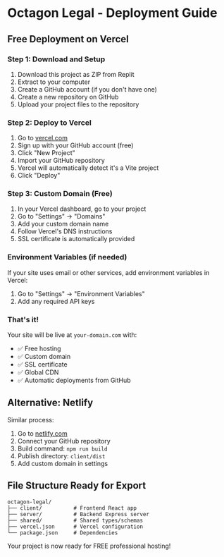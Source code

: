 # Octagon Legal - Deployment Guide

## Free Deployment on Vercel

### Step 1: Download and Setup
1. Download this project as ZIP from Replit
2. Extract to your computer
3. Create a GitHub account (if you don't have one)
4. Create a new repository on GitHub
5. Upload your project files to the repository

### Step 2: Deploy to Vercel
1. Go to [vercel.com](https://vercel.com)
2. Sign up with your GitHub account (free)
3. Click "New Project"
4. Import your GitHub repository
5. Vercel will automatically detect it's a Vite project
6. Click "Deploy"

### Step 3: Custom Domain (Free)
1. In your Vercel dashboard, go to your project
2. Go to "Settings" → "Domains"
3. Add your custom domain name
4. Follow Vercel's DNS instructions
5. SSL certificate is automatically provided

### Environment Variables (if needed)
If your site uses email or other services, add environment variables in Vercel:
1. Go to "Settings" → "Environment Variables"
2. Add any required API keys

### That's it! 
Your site will be live at `your-domain.com` with:
- ✅ Free hosting
- ✅ Custom domain
- ✅ SSL certificate
- ✅ Global CDN
- ✅ Automatic deployments from GitHub

## Alternative: Netlify
Similar process:
1. Go to [netlify.com](https://netlify.com)
2. Connect your GitHub repository
3. Build command: `npm run build`
4. Publish directory: `client/dist`
5. Add custom domain in settings

## File Structure Ready for Export
```
octagon-legal/
├── client/          # Frontend React app
├── server/          # Backend Express server
├── shared/          # Shared types/schemas
├── vercel.json      # Vercel configuration
└── package.json     # Dependencies
```

Your project is now ready for FREE professional hosting!